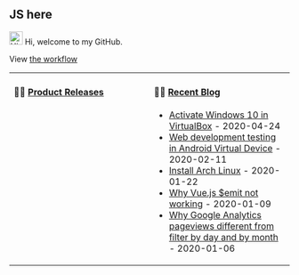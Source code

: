 ## JS here

<img src='https://qpluspicture.oss-cn-beijing.aliyuncs.com/6LjjQA/Hi.gif' alt='Hi' width="24"/> Hi, welcome to my GitHub.

View [the workflow](https://github.com/jslim89/jslim89/actions)

<table>
<tr>
<td valign="top" width="50%">

#### 🏋️‍♀️ <a href="https://github.com/jslim89/jslim89/blob/main/releases.md" target="_blank">Product Releases</a>

<!-- recent_releases starts -->

<!-- recent_releases ends -->

</td>
<td valign="top" width="50%">

#### 🤹‍♀️ <a href="http://jslim.net/" target="_blank">Recent Blog</a>

<!-- blog starts -->
* <a href='http://jslim.net/blog/2020/04/24/Activate-Windows-10-in-VirtualBox/' target='_blank'>Activate Windows 10 in VirtualBox</a> - 2020-04-24
* <a href='http://jslim.net/blog/2020/02/11/Web-development-testing-in-Android-Virtual-Device/' target='_blank'>Web development testing in Android Virtual Device</a> - 2020-02-11
* <a href='http://jslim.net/blog/2020/01/22/Install-Arch-Linux/' target='_blank'>Install Arch Linux</a> - 2020-01-22
* <a href='http://jslim.net/blog/2020/01/09/Why-Vue-js-emit-not-working/' target='_blank'>Why Vue.js $emit not working</a> - 2020-01-09
* <a href='http://jslim.net/blog/2020/01/06/Why-Google-Analytics-pageviews-different-from-filter-by-day-and-by-month/' target='_blank'>Why Google Analytics pageviews different from filter by day and by month</a> - 2020-01-06
<!-- blog ends -->
</td>
</table>
